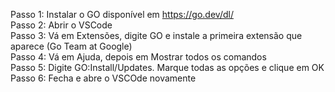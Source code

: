 Passo 1: Instalar o GO disponível em https://go.dev/dl/
<br/>
Passo 2: Abrir o VSCode
<br/>
Passo 3: Vá em Extensões, digite GO e instale a primeira extensão que aparece (Go Team at Google)
<br/>
Passo 4: Vá em Ajuda, depois em Mostrar todos os comandos
<br/>
Passo 5: Digite GO:Install/Updates. Marque todas as opções e clique em OK
<br/>
Passo 6: Fecha e abre o VSCOde novamente
</br>



